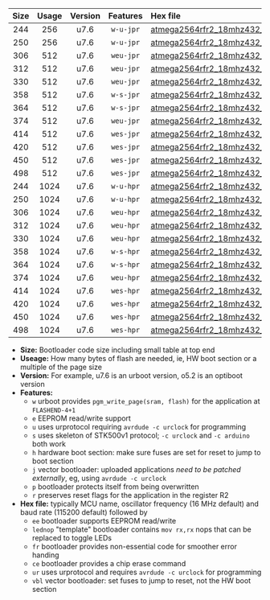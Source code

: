 |Size|Usage|Version|Features|Hex file|
|:-:|:-:|:-:|:-:|:--|
|244|256|u7.6|`w-u-jpr`|[atmega2564rfr2_18mhz432_57600bps_ur_vbl.hex](https://raw.githubusercontent.com/stefanrueger/urboot/main//atmega2564rfr2_18mhz432_57600bps_ur_vbl.hex)|
|250|256|u7.6|`w-u-jpr`|[atmega2564rfr2_18mhz432_57600bps_lednop_ur_vbl.hex](https://raw.githubusercontent.com/stefanrueger/urboot/main//atmega2564rfr2_18mhz432_57600bps_lednop_ur_vbl.hex)|
|306|512|u7.6|`weu-jpr`|[atmega2564rfr2_18mhz432_57600bps_ee_ur_vbl.hex](https://raw.githubusercontent.com/stefanrueger/urboot/main//atmega2564rfr2_18mhz432_57600bps_ee_ur_vbl.hex)|
|312|512|u7.6|`weu-jpr`|[atmega2564rfr2_18mhz432_57600bps_ee_lednop_ur_vbl.hex](https://raw.githubusercontent.com/stefanrueger/urboot/main//atmega2564rfr2_18mhz432_57600bps_ee_lednop_ur_vbl.hex)|
|330|512|u7.6|`weu-jpr`|[atmega2564rfr2_18mhz432_57600bps_ee_lednop_fr_ur_vbl.hex](https://raw.githubusercontent.com/stefanrueger/urboot/main//atmega2564rfr2_18mhz432_57600bps_ee_lednop_fr_ur_vbl.hex)|
|358|512|u7.6|`w-s-jpr`|[atmega2564rfr2_18mhz432_57600bps_vbl.hex](https://raw.githubusercontent.com/stefanrueger/urboot/main//atmega2564rfr2_18mhz432_57600bps_vbl.hex)|
|364|512|u7.6|`w-s-jpr`|[atmega2564rfr2_18mhz432_57600bps_lednop_vbl.hex](https://raw.githubusercontent.com/stefanrueger/urboot/main//atmega2564rfr2_18mhz432_57600bps_lednop_vbl.hex)|
|374|512|u7.6|`weu-jpr`|[atmega2564rfr2_18mhz432_57600bps_ee_lednop_fr_ce_ur_vbl.hex](https://raw.githubusercontent.com/stefanrueger/urboot/main//atmega2564rfr2_18mhz432_57600bps_ee_lednop_fr_ce_ur_vbl.hex)|
|414|512|u7.6|`wes-jpr`|[atmega2564rfr2_18mhz432_57600bps_ee_vbl.hex](https://raw.githubusercontent.com/stefanrueger/urboot/main//atmega2564rfr2_18mhz432_57600bps_ee_vbl.hex)|
|420|512|u7.6|`wes-jpr`|[atmega2564rfr2_18mhz432_57600bps_ee_lednop_vbl.hex](https://raw.githubusercontent.com/stefanrueger/urboot/main//atmega2564rfr2_18mhz432_57600bps_ee_lednop_vbl.hex)|
|450|512|u7.6|`wes-jpr`|[atmega2564rfr2_18mhz432_57600bps_ee_lednop_fr_vbl.hex](https://raw.githubusercontent.com/stefanrueger/urboot/main//atmega2564rfr2_18mhz432_57600bps_ee_lednop_fr_vbl.hex)|
|498|512|u7.6|`wes-jpr`|[atmega2564rfr2_18mhz432_57600bps_ee_lednop_fr_ce_vbl.hex](https://raw.githubusercontent.com/stefanrueger/urboot/main//atmega2564rfr2_18mhz432_57600bps_ee_lednop_fr_ce_vbl.hex)|
|244|1024|u7.6|`w-u-hpr`|[atmega2564rfr2_18mhz432_57600bps_ur.hex](https://raw.githubusercontent.com/stefanrueger/urboot/main//atmega2564rfr2_18mhz432_57600bps_ur.hex)|
|250|1024|u7.6|`w-u-hpr`|[atmega2564rfr2_18mhz432_57600bps_lednop_ur.hex](https://raw.githubusercontent.com/stefanrueger/urboot/main//atmega2564rfr2_18mhz432_57600bps_lednop_ur.hex)|
|306|1024|u7.6|`weu-hpr`|[atmega2564rfr2_18mhz432_57600bps_ee_ur.hex](https://raw.githubusercontent.com/stefanrueger/urboot/main//atmega2564rfr2_18mhz432_57600bps_ee_ur.hex)|
|312|1024|u7.6|`weu-hpr`|[atmega2564rfr2_18mhz432_57600bps_ee_lednop_ur.hex](https://raw.githubusercontent.com/stefanrueger/urboot/main//atmega2564rfr2_18mhz432_57600bps_ee_lednop_ur.hex)|
|330|1024|u7.6|`weu-hpr`|[atmega2564rfr2_18mhz432_57600bps_ee_lednop_fr_ur.hex](https://raw.githubusercontent.com/stefanrueger/urboot/main//atmega2564rfr2_18mhz432_57600bps_ee_lednop_fr_ur.hex)|
|358|1024|u7.6|`w-s-hpr`|[atmega2564rfr2_18mhz432_57600bps.hex](https://raw.githubusercontent.com/stefanrueger/urboot/main//atmega2564rfr2_18mhz432_57600bps.hex)|
|364|1024|u7.6|`w-s-hpr`|[atmega2564rfr2_18mhz432_57600bps_lednop.hex](https://raw.githubusercontent.com/stefanrueger/urboot/main//atmega2564rfr2_18mhz432_57600bps_lednop.hex)|
|374|1024|u7.6|`weu-hpr`|[atmega2564rfr2_18mhz432_57600bps_ee_lednop_fr_ce_ur.hex](https://raw.githubusercontent.com/stefanrueger/urboot/main//atmega2564rfr2_18mhz432_57600bps_ee_lednop_fr_ce_ur.hex)|
|414|1024|u7.6|`wes-hpr`|[atmega2564rfr2_18mhz432_57600bps_ee.hex](https://raw.githubusercontent.com/stefanrueger/urboot/main//atmega2564rfr2_18mhz432_57600bps_ee.hex)|
|420|1024|u7.6|`wes-hpr`|[atmega2564rfr2_18mhz432_57600bps_ee_lednop.hex](https://raw.githubusercontent.com/stefanrueger/urboot/main//atmega2564rfr2_18mhz432_57600bps_ee_lednop.hex)|
|450|1024|u7.6|`wes-hpr`|[atmega2564rfr2_18mhz432_57600bps_ee_lednop_fr.hex](https://raw.githubusercontent.com/stefanrueger/urboot/main//atmega2564rfr2_18mhz432_57600bps_ee_lednop_fr.hex)|
|498|1024|u7.6|`wes-hpr`|[atmega2564rfr2_18mhz432_57600bps_ee_lednop_fr_ce.hex](https://raw.githubusercontent.com/stefanrueger/urboot/main//atmega2564rfr2_18mhz432_57600bps_ee_lednop_fr_ce.hex)|

- **Size:** Bootloader code size including small table at top end
- **Useage:** How many bytes of flash are needed, ie, HW boot section or a multiple of the page size
- **Version:** For example, u7.6 is an urboot version, o5.2 is an optiboot version
- **Features:**
  + `w` urboot provides `pgm_write_page(sram, flash)` for the application at `FLASHEND-4+1`
  + `e` EEPROM read/write support
  + `u` uses urprotocol requiring `avrdude -c urclock` for programming
  + `s` uses skeleton of STK500v1 protocol; `-c urclock` and `-c arduino` both work
  + `h` hardware boot section: make sure fuses are set for reset to jump to boot section
  + `j` vector bootloader: uploaded applications *need to be patched externally*, eg, using `avrdude -c urclock`
  + `p` bootloader protects itself from being overwritten
  + `r` preserves reset flags for the application in the register R2
- **Hex file:** typically MCU name, oscillator frequency (16 MHz default) and baud rate (115200 default) followed by
  + `ee` bootloader supports EEPROM read/write
  + `lednop` "template" bootloader contains `mov rx,rx` nops that can be replaced to toggle LEDs
  + `fr` bootloader provides non-essential code for smoother error handing
  + `ce` bootloader provides a chip erase command
  + `ur` uses urprotocol and requires `avrdude -c urclock` for programming
  + `vbl` vector bootloader: set fuses to jump to reset, not the HW boot section
